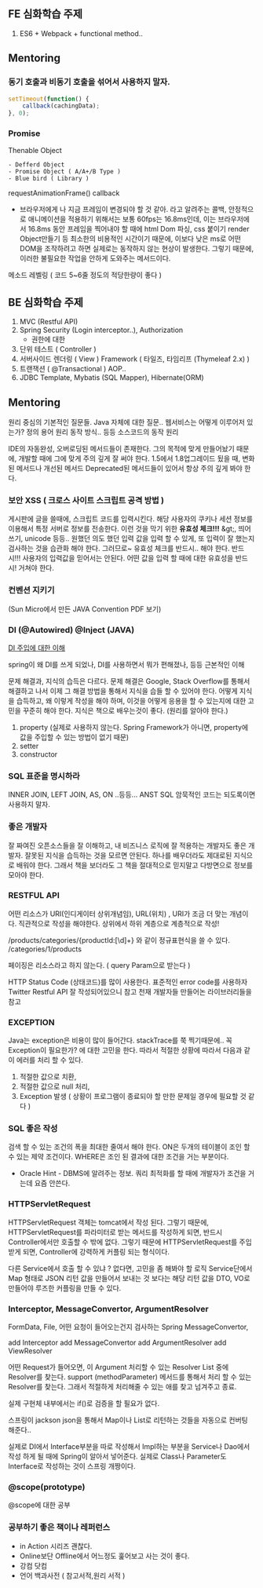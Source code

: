 ## FE 심화학습 주제

1. ES6 + Webpack + functional method..

## Mentoring

### 동기 호출과 비동기 호출을 섞어서 사용하지 말자.

```js
setTimeout(function() {
	callback(cachingData);
}, 0);
```

### Promise

Thenable Object

	- Defferd Object
	- Promise Object ( A/A+/B Type )
	- Blue bird ( Library )


requestAnimationFrame() callback
- 브라우저에게 나 지금 프레임이 변경되야 할 것 같아. 라고 알려주는 콜백, 안정적으로 애니메이션을 적용하기 위해서는 보통 60fps는 16.8ms인데, 이는 브라우저에서 16.8ms 동안 프레임을 찍어내야 할 때에 html Dom 파싱, css 붙이기 render Object만들기 등 최소한의 비용적인 시간이기 때문에, 이보다 낮은 ms로 어떤 DOM을 조작하려고 하면 실제로는 동작하지 않는 현상이 발생한다. 그렇기 때문에, 이러한 불필요한 작업을 안하게 도와주는 메서드이다.


메소드 레벨링 ( 코드 5~6줄 정도의 적당한량이 좋다 )


## BE 심화학습 주제

1. MVC (Restful API)
2. Spring Security (Login interceptor..), Authorization
	- 권한에 대한
3. 단위 테스트 ( Controller )
4. 서버사이드 렌더링 ( View ) Framework ( 타일즈, 타임리프 (Thymeleaf 2.x) )
5. 트랜잭션 ( @Transactional ) AOP.. 
6. JDBC Template, Mybatis (SQL Mapper), Hibernate(ORM)


## Mentoring

원리 중심의 기본적인 질문들. Java 자체에 대한 질문.. 웹서비스는 어떻게 이루어저 있는가?
정의 용어 원리 동작 방식.. 등등 소스코드의 동작 원리 


IDE의 자동완성, 오버로딩된 메서드들이 존재한다. 그의 목적에 맞게 만들어놨기 때문에, 개발할 때에 그에 맞게 주의 깊게 잘 써야 한다. 1.5에서 1.8업그레이드 됬을 때, 변화된 메서드나 개선된 메서드 Deprecated된 메서드들이 있어서 항상 주의 깊게 봐야 한다.

### 보안 XSS ( 크로스 사이트 스크립트 공격 방법 ) 
게시판에 글을 쓸때에, 스크립트 코드를 입력시킨다. 해당 사용자의 쿠키나 세션 정보를 이용해서 특정 서버로 정보를 전송한다. 이런 것을 막기 위한  **유효성 체크!!!** \&gt;, 띄어쓰기, unicode 등등.. 
원했던 의도 했던 입력 값을 입력 할 수 있게, 또 입력이 잘 했는지 검사하는 것을 습관화 해야 한다.
그러므로~ 유효성 체크를 반드시.. 해야 한다. 반드시!!! 사용자의 입력값을 믿어서는 안된다. 어떤 값을 입력 할 때에 대한 유효성을 반드시! 거쳐야 한다.


### 컨벤션 지키기
(Sun Micro에서 만든 JAVA Convention PDF 보기)


### DI (@Autowired) @Inject (JAVA)
[DI 주입에 대한 이해](http://vojtechruzicka.com/field-dependency-injection-considered-harmful/)

spring이 왜 DI를 쓰게 되었나, DI를 사용하면서 뭐가 편해졌나, 등등 근본적인 이해

문제 해결과, 지식의 습득은 다르다.
문제 해결은 Google, Stack Overflow를 통해서 해결하고 나서 이제 그 해결 방법을 통해서 지식을 습들 할 수 있어야 한다.
어떻게 지식을 습득하고, 왜 이렇게 작성을 해야 하며, 이것을 어떻게 응용을 할 수 있는지에 대한 고민을 꾸준히 해야 한다. 지식은 책으로 배우는것이 좋다. (원리를 알아야 한다.)

1. property (실제로 사용하지 않는다. Spring Framework가 아니면, property에 값을 주입할 수 있는 방법이 없기 때문)
2. setter 
3. constructor

### SQL 표준을 명시하라 

INNER JOIN, LEFT JOIN, AS, ON ..등등... ANST SQL 암묵적인 코드는 되도록이면 사용하지 말자.

### 좋은 개발자 

잘 짜여진 오픈소스들을 잘 이해하고, 내 비즈니스 로직에 잘 적용하는 개발자도 좋은 개발자.
잘못된 지식을 습득하는 것을 모르면 안된다. 하나를 배우더라도 제대로된 지식으로 배워야 한다. 그래서 책을 보더라도 그 책을 절대적으로 믿지말고 다방면으로 정보를 모아야 한다.


### RESTFUL API

어떤 리소스가 URI(인디게이터 상위개념임), URL(위치) , URI가 조금 더 맞는 개념이다. 
직관적으로 작성을 해야한다. 상위에서 하위 계층으로 계층적으로 작성!

/products/categories/{productId:[\\d]+} 와 같이 정규표현식을 쓸 수 있다.
/categories/1/products

페이징은 리소스라고 하지 않는다. ( query Param으로 받는다 )

HTTP Status Code (상태코드)를 많이 사용한다. 표준적인 error code를 사용하자
Twitter Restful API 잘 작성되어있으니 참고
천재 개발자들 만들어논 라이브러리들을 참고


### EXCEPTION

Java는 exception은 비용이 많이 들어간다. stackTrace를 쭉 찍기때문에.. 꼭 Exception이 필요한가? 에 대한 고민을 한다. 따라서 적절한 상황에 따라서 다음과 같이 에러를 처리 할 수 있다.

1. 적절한 값으로 치환,
2. 적절한 값으로 null 처리,
3. Exception 발생 ( 상황이 프로그램이 종료되야 할 만한 문제일 경우에 필요할 것 같다 )

### SQL 좋은 작성

검색 할 수 있는 조건의 폭을 최대한 줄여서 해야 한다.
ON은 두개의 테이블이 조인 할 수 있는 제약 조건이다.
WHERE은 조인 된 결과에 대한 조건을 거는 부분이다.

* Oracle Hint - DBMS에 알려주는 정보. 쿼리 최적화를 할 때에 개발자가 조건을 거는데 요즘 안쓴다.

### HTTPServletRequest

HTTPServletRequest 객체는 tomcat에서 작성 된다. 그렇기 때문에, HTTPServletRequest를 파라미터로 받는 메서드를 작성하게 되면, 반드시 Controller에서만 호출할 수 밖에 없다. 그렇기 때문에 HTTPServletRequest를 주입받게 되면, Controller에 강력하게 커플링 되는 형식이다.

다른 Service에서 호출 할 수 있냐 ? 없다면, 고민을 좀 해봐야 할 로직
Service단에서 Map 형태로 JSON 리턴 값을 만들어서 보내는 것 보다는 해당 리턴 값을 DTO, VO로 만들어야 루즈한 커플링을 만들 수 있다.

### Interceptor, MessageConvertor, ArgumentResolver

FormData, File, 어떤 요청이 들어오는건지 검사하는 Spring MessageConvertor,

add Interceptor
add MessageConvertor
add ArgumentResolver
add ViewResolver

어떤 Request가 들어오면, 이 Argument 처리할 수 있는 Resolver List 중에 Resolver를 찾는다. support (methodParameter) 메서드를 통해서 처리 할 수 있는 Resolver를 찾는다. 그래서 적절하게 처리해줄 수 있는 애를 찾고 넘겨주고 종료.

실제 구현체 내부에서는 if()로 검증을 할 필요가 없다.

스프링이 jackson json을 통해서 Map이나 List로 리턴하는 것들을 자동으로 컨버팅 해준다..

실제로 DI에서 Interface부분을 따로 작성해서 Impl하는 부분을 Service나 Dao에서 작성 하게 될 때에 Spring이 알아서 넣어준다. 실제로 Class나 Parameter도 Interface로 작성하는 것이 스프링 개짱이다.

### @scope(prototype)

@scope에 대한 공부

### 공부하기 좋은 책이나 레퍼런스 

* in Action 시리즈 괜찮다. 
* Online보단 Offline에서 어느정도 훑어보고 사는 것이 좋다.
* 강컴 닷컴
* 언어 백과사전 ( 참고서적,원리 서적 )